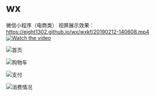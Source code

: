 # wx
微信小程序（电商类）
视屏展示效果：https://eight1302.github.io/wx/wxkf/20190212-140608.mp4
[![Watch the video](https://eight1302.github.io/wx/wxkf/1.png)](https://eight1302.github.io/wx/wxkf/20190212-140608.mp4)

![首页](https://eight1302.github.io/wx/wxkf/1.png)

![购物车](https://eight1302.github.io/wx/wxkf/2.png)

![支付](https://eight1302.github.io/wx/wxkf/3.png)

![消费情况](https://eight1302.github.io/wx/wxkf/4.png)

